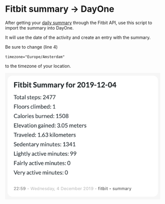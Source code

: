 # Fitbit summary -> DayOne

After getting your [daily summary](https://dev.fitbit.com/build/reference/web-api/activity/get-daily-activity-summary/) through the Fitbit API, use this script to import the summary into DayOne.

It will use the date of the activity and create an entry with the summary.

Be sure to change (line 4)

 `timezone="Europe/Amsterdam"` 

to the timezone of your location.

![](summary.png)